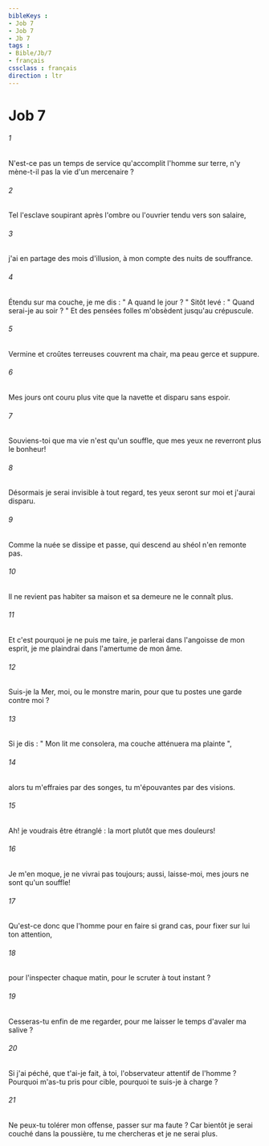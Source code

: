 ```yaml
---
bibleKeys : 
- Job 7
- Job 7
- Jb 7
tags : 
- Bible/Jb/7
- français
cssclass : français
direction : ltr
---
```


# Job 7

###### 1
N'est-ce pas un temps de service qu'accomplit l'homme sur terre, n'y mène-t-il pas la vie d'un mercenaire ? 
###### 2
Tel l'esclave soupirant après l'ombre ou l'ouvrier tendu vers son salaire, 
###### 3
j'ai en partage des mois d'illusion, à mon compte des nuits de souffrance. 
###### 4
Étendu sur ma couche, je me dis : " A quand le jour ? " Sitôt levé : " Quand serai-je au soir ? " Et des pensées folles m'obsèdent jusqu'au crépuscule. 
###### 5
Vermine et croûtes terreuses couvrent ma chair, ma peau gerce et suppure. 
###### 6
Mes jours ont couru plus vite que la navette et disparu sans espoir. 
###### 7
Souviens-toi que ma vie n'est qu'un souffle, que mes yeux ne reverront plus le bonheur! 
###### 8
Désormais je serai invisible à tout regard, tes yeux seront sur moi et j'aurai disparu. 
###### 9
Comme la nuée se dissipe et passe, qui descend au shéol n'en remonte pas. 
###### 10
Il ne revient pas habiter sa maison et sa demeure ne le connaît plus. 
###### 11
Et c'est pourquoi je ne puis me taire, je parlerai dans l'angoisse de mon esprit, je me plaindrai dans l'amertume de mon âme. 
###### 12
Suis-je la Mer, moi, ou le monstre marin, pour que tu postes une garde contre moi ? 
###### 13
Si je dis : " Mon lit me consolera, ma couche atténuera ma plainte ", 
###### 14
alors tu m'effraies par des songes, tu m'épouvantes par des visions. 
###### 15
Ah! je voudrais être étranglé : la mort plutôt que mes douleurs! 
###### 16
Je m'en moque, je ne vivrai pas toujours; aussi, laisse-moi, mes jours ne sont qu'un souffle! 
###### 17
Qu'est-ce donc que l'homme pour en faire si grand cas, pour fixer sur lui ton attention, 
###### 18
pour l'inspecter chaque matin, pour le scruter à tout instant ? 
###### 19
Cesseras-tu enfin de me regarder, pour me laisser le temps d'avaler ma salive ? 
###### 20
Si j'ai péché, que t'ai-je fait, à toi, l'observateur attentif de l'homme ? Pourquoi m'as-tu pris pour cible, pourquoi te suis-je à charge ? 
###### 21
Ne peux-tu tolérer mon offense, passer sur ma faute ? Car bientôt je serai couché dans la poussière, tu me chercheras et je ne serai plus. 
